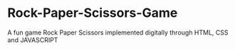 # Rock-Paper-Scissors-Game
A fun game Rock Paper Scissors implemented digitally through HTML, CSS and JAVASCRIPT
